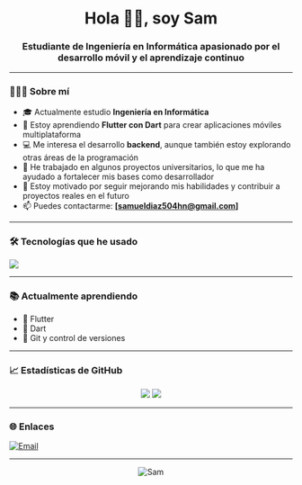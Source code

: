 <h1 align="center">Hola 👋🏻, soy Sam</h1>
<h3 align="center">Estudiante de Ingeniería en Informática apasionado por el desarrollo móvil y el aprendizaje continuo</h3>

---

### 🙋🏻‍♂️ Sobre mí

- 🎓 Actualmente estudio **Ingeniería en Informática**
- 🌱 Estoy aprendiendo **Flutter con Dart** para crear aplicaciones móviles multiplataforma
- 💻 Me interesa el desarrollo **backend**, aunque también estoy explorando otras áreas de la programación
- 🧩 He trabajado en algunos proyectos universitarios, lo que me ha ayudado a fortalecer mis bases como desarrollador
- 🚀 Estoy motivado por seguir mejorando mis habilidades y contribuir a proyectos reales en el futuro
- 📫 Puedes contactarme: **[samueldiaz504hn@gmail.com]**

---

### 🛠️ Tecnologías que he usado

<p>
  <img src="https://skillicons.dev/icons?i=flutter,dart,html,css,js,java,git,github" />
</p>

---

### 📚 Actualmente aprendiendo

- 🔸 Flutter
- 🔸 Dart
- 🔸 Git y control de versiones

---

### 📈 Estadísticas de GitHub

<p align="center">
  <img src="https://github-readme-stats.vercel.app/api?username=CoronelSam&show_icons=true&theme=dracula" />
  <img src="https://github-readme-stats.vercel.app/api/top-langs/?username=CoronelSam&layout=compact&theme=dracula" />
</p>

---

### 🌐 Enlaces

<!-- Agrega tu LinkedIn si lo tienes -->
[![Email](https://img.shields.io/badge/Email-red?logo=gmail&style=for-the-badge)](mailto:samueldiaz504hn@gmail.com)

---

<p align="center">
  <img src="https://komarev.com/ghpvc/?username=CoronelSam&label=Profile%20views&color=blue&style=flat" alt="Sam" />
</p>

